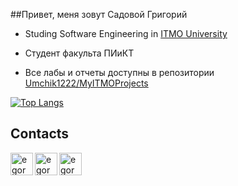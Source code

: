 ##Привет, меня зовут Садовой Григорий

* Studing Software Engineering in [ITMO University](https://en.itmo.ru/)

* Студент факульта ПИиКТ

* Все лабы и отчеты доступны в репозитории [Umchik1222/MyITMOProjects](https://github.com/Umchik1222/MyITMOProjects)


[![Top Langs](https://github-readme-stats.vercel.app/api/top-langs/?username=Umchik1222)](https://github.com/anuraghazra/github-readme-stats)


## Contacts
<p align="left">
  <a href="https://t.me/Gsad_ph" target="_blank" rel="noreferrer"> <img align="left" alt="egormit | Telegram" width="36px" src="https://upload.wikimedia.org/wikipedia/commons/thumb/8/83/Telegram_2019_Logo.svg/2048px-Telegram_2019_Logo.svg.png"/></a>
  <a href="https://vk.com/kobievportfievleze" target="_blank" rel="noreferrer"> <img align="left" alt="egormit | VK" width="36px" src="https://upload.wikimedia.org/wikipedia/commons/2/21/VK.com-logo.svg"/> </a>
   <a href="mailto:gsad1030@gmail.com" target="_blank" rel="noreferrer"> <img align="left" alt="egormit | VK" width="36px" src="https://stmaaprodfwsite.blob.core.windows.net/assets/sites/9/2020/05/email-13765-300x300.png"/> </a>
</p>
<br />  
<br />  
